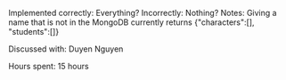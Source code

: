 Implemented correctly: Everything?
Incorrectly: Nothing?
Notes: Giving a name that is not in the MongoDB currently returns {"characters":[], "students":[]}

Discussed with: Duyen Nguyen

Hours spent: 15 hours

